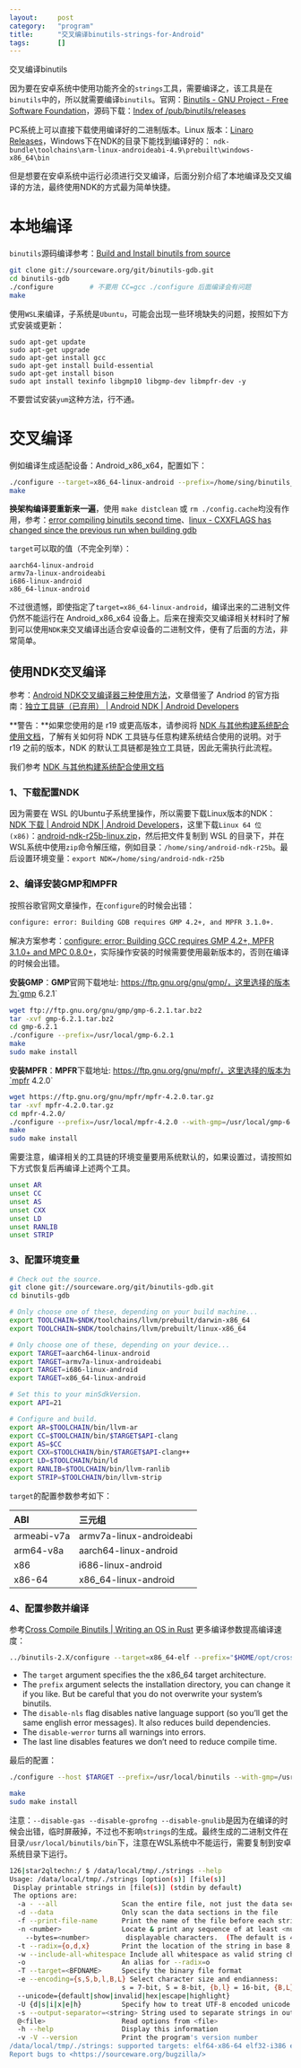 ```yaml
---
layout:		post
category:	"program"
title:		"交叉编译binutils-strings-for-Android"
tags:		[]
---
```



交叉编译binutils



因为要在安卓系统中使用功能齐全的`strings`工具，需要编译之，该工具是在 `binutils`中的，所以就需要编译`binutils`。官网：[Binutils - GNU Project - Free Software Foundation](https://www.gnu.org/software/binutils/)，源码下载：[Index of /pub/binutils/releases](https://sourceware.org/pub/binutils/releases/)



PC系统上可以直接下载使用编译好的二进制版本。Linux 版本：[Linaro Releases](https://releases.linaro.org/components/toolchain/binaries/7.5-2019.12/)，Windows下在NDK的目录下能找到编译好的： `ndk-bundle\toolchains\arm-linux-androideabi-4.9\prebuilt\windows-x86_64\bin`



但是想要在安卓系统中运行必须进行交叉编译，后面分别介绍了本地编译及交叉编译的方法，最终使用NDK的方式最为简单快捷。



# 本地编译

`binutils`源码编译参考：[Build and Install binutils from source](https://iq.opengenus.org/build-binutils-from-source/)

```bash
git clone git://sourceware.org/git/binutils-gdb.git
cd binutils-gdb
./configure			# 不要用 CC=gcc ./configure 后面编译会有问题
make
```

使用`WSL`来编译，子系统是`Ubuntu`，可能会出现一些环境缺失的问题，按照如下方式安装或更新：

```
sudo apt-get update
sudo apt-get upgrade
sudo apt-get install gcc
sudo apt-get install build-essential
sudo apt-get install bison
sudo apt install texinfo libgmp10 libgmp-dev libmpfr-dev -y
```

不要尝试安装`yum`这种方法，行不通。



# 交叉编译

例如编译生成适配设备：Android_x86_x64，配置如下：

```bash
./configure --target=x86_64-linux-android --prefix=/home/sing/binutils_bin/  --disable-nls --disable-werror     --disable-gdb --disable-libdecnumber --disable-readline --disable-sim
make
```

**换架构编译要重新来一遍**，使用 `make distclean` 或 `rm ./config.cache`均没有作用，参考：[error compiling binutils second time](https://clfs-support.cross-lfs.narkive.com/XHHtrRH7/error-compiling-binutils-second-time)、[linux - CXXFLAGS has changed since the previous run when building gdb](https://stackoverflow.com/questions/72181396/cxxflags-has-changed-since-the-previous-run-when-building-gdb)



`target`可以取的值（不完全列举）：

```
aarch64-linux-android
armv7a-linux-androideabi
i686-linux-android
x86_64-linux-android
```



不过很遗憾，即使指定了`target=x86_64-linux-android`，编译出来的二进制文件仍然不能运行在 Android_x86_x64 设备上。后来在搜索交叉编译相关材料时了解到可以使用`NDK`来交叉编译出适合安卓设备的二进制文件，便有了后面的方法，非常简单。



## 使用NDK交叉编译

参考：[Android NDK交叉编译器三种使用方法](https://zwyuan.github.io/2015/12/22/three-ways-to-use-android-ndk-cross-compiler/)，文章借鉴了 Andriod 的官方指南：[独立工具链（已弃用）  |  Android NDK  |  Android Developers](https://developer.android.com/ndk/guides/standalone_toolchain?hl=zh-cn)

**警告：**如果您使用的是 r19 或更高版本，请参阅将 [NDK 与其他构建系统配合使用文档](https://developer.android.com/ndk/guides/other_build_systems?hl=zh-cn)，了解有关如何将 NDK 工具链与任意构建系统结合使用的说明。对于 r19 之前的版本，NDK 的默认工具链都是独立工具链，因此无需执行此流程。



我们参考 [NDK 与其他构建系统配合使用文档](https://developer.android.com/ndk/guides/other_build_systems?hl=zh-cn)

### 1、下载配置NDK

因为需要在 WSL 的Ubuntu子系统里操作，所以需要下载Linux版本的NDK：[NDK 下载  |  Android NDK  |  Android Developers](https://developer.android.com/ndk/downloads?hl=zh-cn)，这里下载`Linux 64 位 (x86)`：[android-ndk-r25b-linux.zip](https://dl.google.com/android/repository/android-ndk-r25b-linux.zip?hl=zh-cn)，然后把文件复制到 WSL 的目录下，并在WSL系统中使用`zip`命令解压缩，例如目录：`/home/sing/android-ndk-r25b`。最后设置环境变量：`export NDK=/home/sing/android-ndk-r25b`



### 2、编译安装GMP和MPFR

按照谷歌官网文章操作，在`configure`的时候会出错：

```bash
configure: error: Building GDB requires GMP 4.2+, and MPFR 3.1.0+.
```

解决方案参考：[configure: error: Building GCC requires GMP 4.2+, MPFR 3.1.0+ and MPC 0.8.0+](https://blog.csdn.net/qq_36393978/article/details/118678521)，实际操作安装的时候需要使用最新版本的，否则在编译的时候会出错。



**安装GMP**：**GMP**官网下载地址: https://ftp.gnu.org/gnu/gmp/，这里选择的版本为`gmp 6.2.1`

```bash
wget ftp://ftp.gnu.org/gnu/gmp/gmp-6.2.1.tar.bz2
tar -xvf gmp-6.2.1.tar.bz2
cd gmp-6.2.1
./configure --prefix=/usr/local/gmp-6.2.1
make
sudo make install
```



**安装MPFR**：**MPFR**下载地址: https://ftp.gnu.org/gnu/mpfr/，这里选择的版本为`mpfr 4.2.0`

```bash
wget https://ftp.gnu.org/gnu/mpfr/mpfr-4.2.0.tar.gz
tar -xvf mpfr-4.2.0.tar.gz
cd mpfr-4.2.0/
./configure --prefix=/usr/local/mpfr-4.2.0 --with-gmp=/usr/local/gmp-6.2.1
make
sudo make install
```



需要注意，编译相关的工具链的环境变量要用系统默认的，如果设置过，请按照如下方式恢复后再编译上述两个工具。

```bash
unset AR
unset CC
unset AS
unset CXX
unset LD
unset RANLIB
unset STRIP
```



### 3、配置环境变量

```bash
# Check out the source.
git clone git://sourceware.org/git/binutils-gdb.git
cd binutils-gdb

# Only choose one of these, depending on your build machine...
export TOOLCHAIN=$NDK/toolchains/llvm/prebuilt/darwin-x86_64
export TOOLCHAIN=$NDK/toolchains/llvm/prebuilt/linux-x86_64

# Only choose one of these, depending on your device...
export TARGET=aarch64-linux-android
export TARGET=armv7a-linux-androideabi
export TARGET=i686-linux-android
export TARGET=x86_64-linux-android

# Set this to your minSdkVersion.
export API=21

# Configure and build.
export AR=$TOOLCHAIN/bin/llvm-ar
export CC=$TOOLCHAIN/bin/$TARGET$API-clang
export AS=$CC
export CXX=$TOOLCHAIN/bin/$TARGET$API-clang++
export LD=$TOOLCHAIN/bin/ld
export RANLIB=$TOOLCHAIN/bin/llvm-ranlib
export STRIP=$TOOLCHAIN/bin/llvm-strip
```

`target`的配置参数参考如下：

| ABI         | 三元组                   |
| :---------- | :----------------------- |
| armeabi-v7a | armv7a-linux-androideabi |
| arm64-v8a   | aarch64-linux-android    |
| x86         | i686-linux-android       |
| x86-64      | x86_64-linux-android     |



### 4、配置参数并编译

参考[Cross Compile Binutils | Writing an OS in Rust](https://os.phil-opp.com/cross-compile-binutils/) 更多编译参数提高编译速度：

```bash
../binutils-2.X/configure --target=x86_64-elf --prefix="$HOME/opt/cross"  --disable-nls --disable-werror     --disable-gdb --disable-libdecnumber --disable-readline --disable-sim
```

- The `target` argument specifies the the x86_64 target architecture.
- The `prefix` argument selects the installation directory, you can change it if you like. But be careful that you do not overwrite your system’s binutils.
- The `disable-nls` flag disables native language support (so you’ll get the same english error messages). It also reduces build dependencies.
- The `disable-werror` turns all warnings into errors.
- The last line disables features we don’t need to reduce compile time.



最后的配置：

```bash
./configure --host $TARGET --prefix=/usr/local/binutils --with-gmp=/usr/local/gmp-6.2.1 --with-mpfr=/usr/local/mpfr-4.2.0 --disable-gas --disable-gprofng --disable-gnulib --disable-gdb --disable-libdecnumber --disable-readline --disable-sim --disable-nls

make
sudo make install
```

注意：`--disable-gas --disable-gprofng --disable-gnulib`是因为在编译的时候会出错，临时屏蔽掉，不过也不影响`strings`的生成。最终生成的二进制文件在目录`/usr/local/binutils/bin`下，注意在WSL系统中不能运行，需要复制到安卓系统目录下运行。

```bash
126|star2qltechn:/ $ /data/local/tmp/./strings --help
Usage: /data/local/tmp/./strings [option(s)] [file(s)]
 Display printable strings in [file(s)] (stdin by default)
 The options are:
  -a - --all                Scan the entire file, not just the data section [default]
  -d --data                 Only scan the data sections in the file
  -f --print-file-name      Print the name of the file before each string
  -n <number>               Locate & print any sequence of at least <number>
    --bytes=<number>         displayable characters.  (The default is 4).
  -t --radix={o,d,x}        Print the location of the string in base 8, 10 or 16
  -w --include-all-whitespace Include all whitespace as valid string characters
  -o                        An alias for --radix=o
  -T --target=<BFDNAME>     Specify the binary file format
  -e --encoding={s,S,b,l,B,L} Select character size and endianness:
                            s = 7-bit, S = 8-bit, {b,l} = 16-bit, {B,L} = 32-bit
  --unicode={default|show|invalid|hex|escape|highlight}
  -U {d|s|i|x|e|h}          Specify how to treat UTF-8 encoded unicode characters
  -s --output-separator=<string> String used to separate strings in output.
  @<file>                   Read options from <file>
  -h --help                 Display this information
  -v -V --version           Print the program's version number
/data/local/tmp/./strings: supported targets: elf64-x86-64 elf32-i386 elf32-iamcu elf32-x86-64 pei-i386 pe-x86-64 pei-x86-64 elf64-little elf64-big elf32-little elf32-big srec symbolsrec verilog tekhex binary ihex plugin
Report bugs to <https://sourceware.org/bugzilla/>
```

